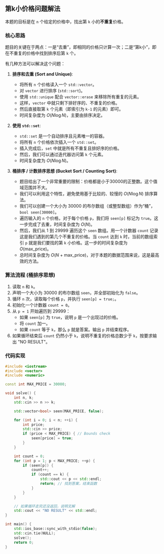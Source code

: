 ## 第k小价格问题解法

本题的目标是在 `n` 个给定的价格中，找出第 `k` 小的**不重复**价格。

### 核心思路

题目的关键在于两点：一是“去重”，即相同的价格只计算一次；二是“第k小”，即在不重复的价格中找到排序后第 `k` 个。

有几种方法可以解决这个问题：

1.  **排序和去重 (Sort and Unique)**:
    *   将所有 `n` 个价格读入一个 `std::vector`。
    *   对 `vector` 进行排序 (`std::sort`)。
    *   使用 `std::unique` 配合 `vector::erase` 来移除所有重复的元素。
    *   这样，`vector` 中就只剩下排好序的、不重复的价格。
    *   然后直接取第 `k` 个元素（即索引为 `k-1` 的元素）即可。
    *   时间复杂度为 $O(N \log N)$，主要由排序决定。

2.  **使用 `std::set`**:
    *   `std::set` 是一个自动排序且元素唯一的容器。
    *   将所有 `n` 个价格依次插入一个 `std::set`。
    *   插入完成后，`set` 中就是所有不重复且排好序的价格。
    *   然后，我们可以通过迭代器访问第 `k` 个元素。
    *   时间复杂度为 $O(N \log N)$。

3.  **桶排序 / 计数排序思想 (Bucket Sort / Counting Sort)**:
    *   题目给出了一个非常重要的限制：价格都是小于30000的正整数。这个值域范围并不大。
    *   我们可以利用这个特性，避免使用基于比较的、较慢的 $O(N \log N)$ 排序算法。
    *   我们可以创建一个大小为 30000 的布尔数组（或整型数组）作为“桶”，`bool seen[30000]`。
    *   遍历输入的 `n` 个价格，对于每个价格 `p`，我们将 `seen[p]` 标记为 `true`。这一步完成了去重，时间复杂度为 $O(N)$。
    *   然后，我们从 1 到 29999 遍历这个 `seen` 数组。用一个计数器 `count` 记录这是我们遇到的第几个不重复的价格。当 `count` 达到 `k` 时，当前的数组索引 `p` 就是我们要找的第 `k` 小价格。这一步的时间复杂度为 $O(\text{max\_price})$。
    *   总时间复杂度为 $O(N + \text{max\_price})$，对于本题的数据范围来说，这是最高效的方法。

### 算法流程 (桶排序思想)

1.  读取 `n` 和 `k`。
2.  声明一个大小为 30000 的布尔数组 `seen`，并全部初始化为 `false`。
3.  循环 `n` 次，读取每个价格 `p`，并执行 `seen[p] = true;`。
4.  初始化一个计数器 `count = 0`。
5.  从 `p = 1` 开始遍历到 29999：
    *   如果 `seen[p]` 为 `true`，说明 `p` 是一个出现过的价格。
    *   将 `count` 加一。
    *   如果 `count` 等于 `k`，那么 `p` 就是答案。输出 `p` 并结束程序。
6.  如果循环结束后 `count` 仍然小于 `k`，说明不重复的价格总数少于 `k`，按要求输出 "NO RESULT"。

### 代码实现

```cpp
#include <iostream>
#include <vector>
#include <numeric>

const int MAX_PRICE = 30000;

void solve() {
    int n, k;
    std::cin >> n >> k;

    std::vector<bool> seen(MAX_PRICE, false);

    for (int i = 0; i < n; ++i) {
        int price;
        std::cin >> price;
        if (price < MAX_PRICE) { // Bounds check
            seen[price] = true;
        }
    }

    int count = 0;
    for (int p = 1; p < MAX_PRICE; ++p) {
        if (seen[p]) {
            count++;
            if (count == k) {
                std::cout << p << std::endl;
                return; // 找到答案，结束函数
            }
        }
    }

    // 如果循环走完还没返回，说明无解
    std::cout << "NO RESULT" << std::endl;
}

int main() {
    std::ios_base::sync_with_stdio(false);
    std::cin.tie(NULL);
    solve();
    return 0;
}
```

